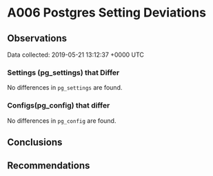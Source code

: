 # A006 Postgres Setting Deviations #

## Observations ##
Data collected: 2019-05-21 13:12:37 +0000 UTC  

### Settings (pg_settings) that Differ ###

No differences in `pg_settings` are found.

### Configs(pg_config) that differ ###

No differences in `pg_config` are found.



## Conclusions ##


## Recommendations ##

